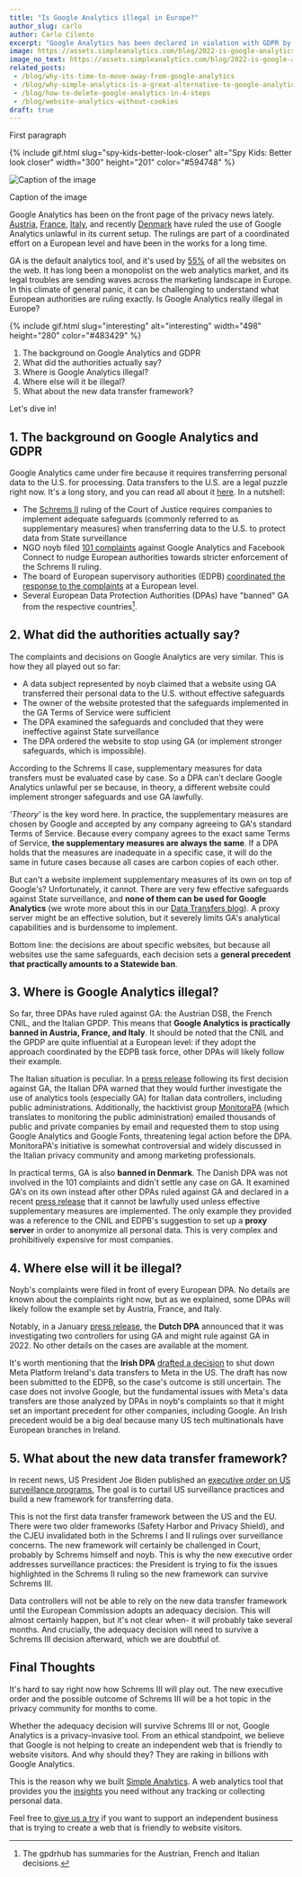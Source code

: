 ```yaml
---
title: "Is Google Analytics illegal in Europe?"
author_slug: carlo
author: Carlo Cilento
excerpt: "Google Analytics has been declared in violation with GDPR by multiple EU Member States. Is Google Analytics now illegal in Europe?"
image: https://assets.simpleanalytics.com/blog/2022-is-google-analytics-illegal-in-europe/compliant-social-image.png
image_no_text: https://assets.simpleanalytics.com/blog/2022-is-google-analytics-illegal-in-europe/compliant-social-image-no-text.png
related_posts:
 - /blog/why-its-time-to-move-away-from-google-analytics
 - /blog/why-simple-analytics-is-a-great-alternative-to-google-analytics
 - /blog/how-to-delete-google-analytics-in-4-steps
 - /blog/website-analytics-without-cookies
draft: true
---
```


First paragraph

{% include gif.html slug="spy-kids-better-look-closer" alt="Spy Kids: Better look closer" width="300" height="201" color="#594748" %}

<img src="https://assets.simpleanalytics.com/blog/google-alternatives/google-analytics-dashboard.png" alt="Caption of the image" class="border-radius" />
<p class="caption" markdown="1">
  Caption of the image
</p>

Google Analytics has been on the front page of the privacy news lately. [Austria](https://gdprhub.eu/index.php?title=DSB_(Austria)_-_2021-0.586.257_(D155.027)), [France](https://gdprhub.eu/index.php?title=CNIL_(France)_-_Google_Analytics_(no_case_number)), [Italy](https://gdprhub.eu/index.php?title=Garante_per_la_protezione_dei_dati_personali_(Italy)_-_9782890), and recently [Denmark](https://www.simpleanalytics.com/blog/denmark-declares-google-analytics-unlawful) have ruled the use of Google Analytics unlawful in its current setup. The rulings are part of a coordinated effort on a European level and have been in the works for a long time.

GA is the default analytics tool, and it's used by [55%](https://w3techs.com/technologies/overview/traffic_analysis) of all the websites on the web. It has long been a monopolist on the web analytics market, and its legal troubles are sending waves across the marketing landscape in Europe. In this climate of general panic, it can be challenging to understand what European authorities are ruling exactly. Is Google Analytics really illegal in Europe?

{% include gif.html slug="interesting" alt="interesting" width="498" height="280" color="#483429" %}

1.  The background on Google Analytics and GDPR
2.  What did the authorities actually say?
3.  Where is Google Analytics illegal?
4.  Where else will it be illegal?
5.  What about the new data transfer framework?

Let's dive in!

## 1. The background on Google Analytics and GDPR

Google Analytics came under fire because it requires transferring personal data to the U.S. for processing. Data transfers to the U.S. are a legal puzzle right now. It's a long story, and you can read all about it [here](https://www.simpleanalytics.com/blog/how-to-move-forward-with-data-transfers-between-the-eu-us). In a nutshell:

-   The [Schrems II](https://www.google.com/search?q=gdprhub+schrems+II&oq=gdprhub+schr&aqs=chrome.0.69i59j69i57j69i59l2j69i60l2.3865j0j1&sourceid=chrome&ie=UTF-8) ruling of the Court of Justice requires companies to implement adequate safeguards (commonly referred to as supplementary measures) when transferring data to the U.S. to protect data from State surveillance
-   NGO noyb filed [101 complaints](https://noyb.eu/en/101-complaints-eu-us-transfers-filed) against Google Analytics and Facebook Connect to nudge European authorities towards stricter enforcement of the Schrems II ruling.
-   The board of European supervisory authorities (EDPB) [coordinated the response to the complaints](https://edpb.europa.eu/news/news/2020/european-data-protection-board-thirty-seventh-plenary-session-guidelines-controller_en) at a European level.
-   Several European Data Protection Authorities (DPAs) have "banned" GA from the respective countries[^1].

## 2. What did the authorities actually say?

The complaints and decisions on Google Analytics are very similar. This is how they all played out so far:

-   A data subject represented by noyb claimed that a website using GA transferred their personal data to the U.S. without effective safeguards
-   The owner of the website protested that the safeguards implemented in the GA Terms of Service were sufficient
-   The DPA examined the safeguards and concluded that they were ineffective against State surveillance
-   The DPA ordered the website to stop using GA (or implement stronger safeguards, which is impossible).

According to the Schrems II case, supplementary measures for data transfers must be evaluated case by case. So a DPA can't declare Google Analytics unlawful per se because, in theory, a different website could implement stronger safeguards and use GA lawfully.

*'Theory'* is the key word here. In practice, the supplementary measures are chosen by Google and accepted by any company agreeing to GA's standard Terms of Service. Because every company agrees to the exact same Terms of Service, **the supplementary measures are always the same**. If a DPA holds that the measures are inadequate in a specific case, it will do the same in future cases because all cases are carbon copies of each other.

But can't a website implement supplementary measures of its own on top of Google's? Unfortunately, it cannot. There are very few effective safeguards against State surveillance, and **none of them can be used for Google Analytics** (we wrote more about this in our [Data Transfers blog](https://www.simpleanalytics.com/blog/how-to-move-forward-with-data-transfers-between-the-eu-us)). A proxy server might be an effective solution, but it severely limits GA's analytical capabilities and is burdensome to implement.

Bottom line: the decisions are about specific websites, but because all websites use the same safeguards, each decision sets a **general precedent that practically amounts to a Statewide ban**.

## 3. Where is Google Analytics illegal?

So far, three DPAs have ruled against GA: the Austrian DSB, the French CNIL, and the Italian GPDP. This means that **Google Analytics is practically banned in Austria, France, and Italy**. It should be noted that the CNIL and the GPDP are quite influential at a European level: if they adopt the approach coordinated by the EDPB task force, other DPAs will likely follow their example.

The Italian situation is peculiar. In a [press release](https://www.garanteprivacy.it/home/docweb/-/docweb-display/docweb/9782874#english) following its first decision against GA, the Italian DPA warned that they would further investigate the use of analytics tools (especially GA) for Italian data controllers, including public administrations. Additionally, the hacktivist group [MonitoraPA](https://monitora-pa.it/) (which translates to monitoring the public administration) emailed thousands of public and private companies by email and requested them to stop using Google Analytics and Google Fonts, threatening legal action before the DPA. MonitoraPA's initiative is somewhat controversial and widely discussed in the Italian privacy community and among marketing professionals.

In practical terms, GA is also **banned in Denmark**. The Danish DPA was not involved in the 101 complaints and didn't settle any case on GA. It examined GA's on its own instead after other DPAs ruled against GA and declared in a recent [press release](https://www.datatilsynet.dk/english/google-analytics/use-of-google-analytics-for-web-analytics) that it cannot be lawfully used unless effective supplementary measures are implemented. The only example they provided was a reference to the CNIL and EDPB's suggestion to set up a **proxy server** in order to anonymize all personal data. This is very complex and prohibitively expensive for most companies.

## 4. Where else will it be illegal?

Noyb's complaints were filed in front of every European DPA. No details are known about the complaints right now, but as we explained, some DPAs will likely follow the example set by Austria, France, and Italy.

Notably, in a January [press release](https://autoriteitpersoonsgegevens.nl/nl/onderwerpen/internet-telefoon-tv-en-post/cookies#hoe-kan-ik-bij-google-analytics-de-privacy-van-mijn-websitebezoekers-beschermen-4898), the **Dutch DPA** announced that it was investigating two controllers for using GA and might rule against GA in 2022. No other details on the cases are available at the moment.

It's worth mentioning that the **Irish DPA**  [drafted a decision](https://iapp.org/news/a/irish-dpc-files-draft-order-to-halt-metas-data-transfers-to-us/) to shut down Meta Platform Ireland's data transfers to Meta in the US. The draft has now been submitted to the EDPB, so the case's outcome is still uncertain. The case does not involve Google, but the fundamental issues with Meta's data transfers are those analyzed by DPAs in noyb's complaints so that it might set an important precedent for other companies, including Google. An Irish precedent would be a big deal because many US tech multinationals have European branches in Ireland.

## 5. What about the new data transfer framework?

In recent news, US President Joe Biden published an [executive order on US surveillance programs.](https://www.whitehouse.gov/briefing-room/presidential-actions/2022/10/07/executive-order-on-enhancing-safeguards-for-united-states-signals-intelligence-activities/) The goal is to curtail US surveillance practices and build a new framework for transferring data.

This is not the first data transfer framework between the US and the EU. There were two older frameworks (Safety Harbor and Privacy Shield), and the CJEU invalidated both in the Schrems I and II rulings over surveillance concerns. The new framework will certainly be challenged in Court, probably by Schrems himself and noyb. This is why the new executive order addresses surveillance practices: the President is trying to fix the issues highlighted in the Schrems II ruling so the new framework can survive Schrems III.

Data controllers will not be able to rely on the new data transfer framework until the European Commission adopts an adequacy decision. This will almost certainly happen, but it's not clear when- it will probably take several months. And crucially, the adequacy decision will need to survive a Schrems III decision afterward, which we are doubtful of. 

## Final Thoughts

It's hard to say right now how Schrems III will play out. The new executive order and the possible outcome of Schrems III will be a hot topic in the privacy community for months to come.

Whether the adequacy decision will survive Schrems III or not, Google Analytics is a privacy-invasive tool. From an ethical standpoint, we believe that Google is not helping to create an independent web that is friendly to website visitors. And why should they? They are raking in billions with Google Analytics.

This is the reason why we built [Simple Analytics](https://www.simpleanalytics.com/). A web analytics tool that provides you the [insights](https://simpleanalytics.com/simpleanalytics.com) you need without any tracking or collecting personal data.

Feel free to[ give us a try](https://simpleanalytics.com/welcome) if you want to support an independent business that is trying to create a web that is friendly to website visitors.

>[^1]: The gpdrhub has summaries for the Austrian, French and Italian decisions.
